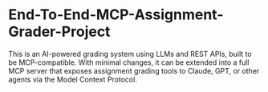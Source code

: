 # End-To-End-MCP-Assignment-Grader-Project
This is an AI-powered grading system using LLMs and REST APIs, built to be MCP-compatible. With minimal changes, it can be extended into a full MCP server that exposes assignment grading tools to Claude, GPT, or other agents via the Model Context Protocol.
